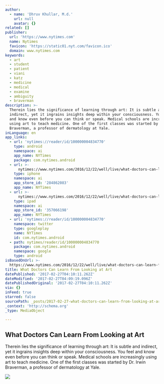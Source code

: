 ```yaml
---
author:
  - name: 'Dhruv Khullar, M.d.'
    url: null
    avatar: {}
related: []
publisher:
  url: 'https://www.nytimes.com'
  name: Nytimes
  favicon: 'https://static01.nyt.com/favicon.ico'
  domain: www.nytimes.com
keywords:
  - art
  - student
  - patient
  - viani
  - katz
  - medicine
  - medical
  - examine
  - ambiguity
  - braverman
description: >-
  Therein lies the significance of learning through art: It is subtle and
  indirect, yet it ingrains insights deep within your consciousness. You feel
  and know even before you can think or speak. Medical schools are increasingly
  using art to teach medicine. One of the first classes was started by Dr. Irwin
  Braverman, a professor of dermatology at Yale.
inLanguage: en
app_links:
  - url: 'nytimes://reader/id/100000004834770'
    type: android
    namespace: ai
    app_name: NYTimes
    package: com.nytimes.android
  - url: >-
      nytimes://www.nytimes.com/2016/12/22/well/live/what-doctors-can-learn-from-looking-at-art.html
    type: iphone
    namespace: ai
    app_store_id: '284862083'
    app_name: NYTimes
  - url: >-
      nytimes://www.nytimes.com/2016/12/22/well/live/what-doctors-can-learn-from-looking-at-art.html
    type: ipad
    namespace: ai
    app_store_id: '357066198'
    app_name: NYTimes
  - url: 'nytimes://reader/id/100000004834770'
    namespace: twitter
    type: googleplay
    name: NYTimes
    id: com.nytimes.android
  - path: nytimes/reader/id/100000004834770
    package: com.nytimes.android
    namespace: google
    type: android
isBasedOnUrl: >-
  https://www.nytimes.com/2016/12/22/well/live/what-doctors-can-learn-from-looking-at-art.html?smid=fb-share&_r=0
title: What Doctors Can Learn From Looking at Art
datePublished: '2017-02-27T04:10:11.262Z'
dateModified: '2017-02-27T04:09:19.096Z'
datePublishedOriginal: '2017-02-27T04:10:11.262Z'
via: {}
inFeed: true
starred: false
sourcePath: _posts/2017-02-27-what-doctors-can-learn-from-looking-at-art.md
_context: 'http://schema.org'
_type: MediaObject

---
```

<article style=""><h1>What Doctors Can Learn From Looking at Art</h1><p>Therein lies the significance of learning through art: It is subtle and indirect, yet it ingrains insights deep within your consciousness. You feel and know even before you can think or speak. Medical schools are increasingly using art to teach medicine. One of the first classes was started by Dr. Irwin Braverman, a professor of dermatology at Yale.</p><img src="https://static01.nyt.com/images/2016/12/22/well/live/22doctors-art-rembrandt/22doctors-art-rembrandt-facebookJumbo.jpg" /></article>